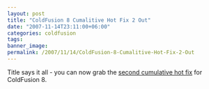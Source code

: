 ```yaml
---
layout: post
title: "ColdFusion 8 Cumalitive Hot Fix 2 Out"
date: "2007-11-14T23:11:00+06:00"
categories: coldfusion 
tags: 
banner_image: 
permalink: /2007/11/14/ColdFusion-8-Cumalitive-Hot-Fix-2-Out
---
```


Title says it all - you can now grab the <a href="http://kb.adobe.com/selfservice/viewContent.do?externalId=kb402792&sliceId=1">second cumulative hot fix</a> for ColdFusion 8.